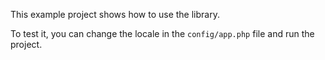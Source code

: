 This example project shows how to use the library.

To test it, you can change the locale in the `config/app.php` file and run the project.
